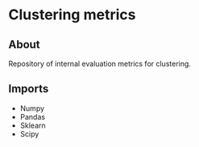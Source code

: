 # Clustering metrics

## About
Repository of internal evaluation metrics for clustering.

## Imports
- Numpy
- Pandas
- Sklearn
- Scipy
